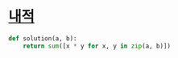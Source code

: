 # [내적](https://programmers.co.kr/learn/courses/30/lessons/70128)

```python
def solution(a, b):
    return sum([x * y for x, y in zip(a, b)])
```
